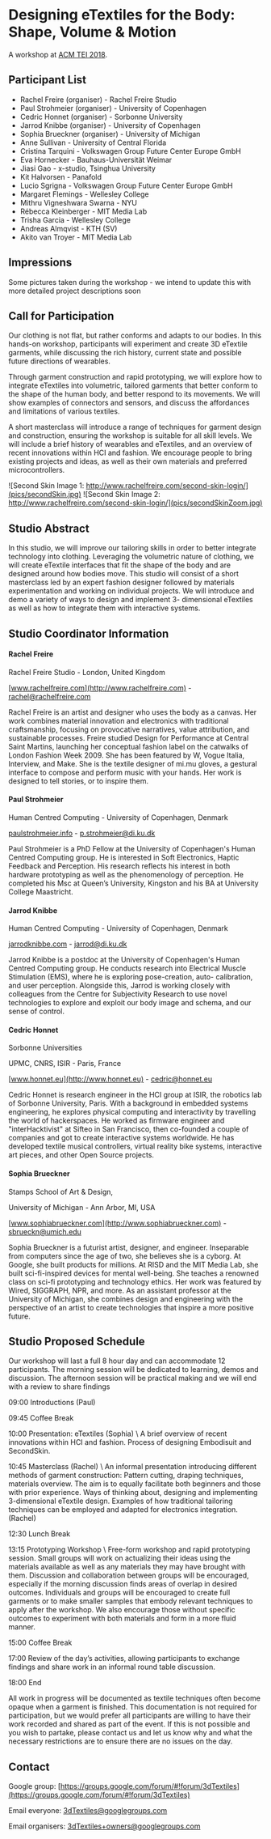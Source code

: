 # Designing eTextiles for the Body: Shape, Volume & Motion

A workshop at [ACM TEI 2018](https://tei.acm.org/2018/).

## Participant List
* Rachel Freire (organiser)    -                                Rachel Freire Studio
* Paul Strohmeier (organiser)   -                         University of Copenhagen
* Cedric Honnet (organiser)   -                                   Sorbonne University
* Jarrod Knibbe (organiser)   -                                     University of Copenhagen
* Sophia Brueckner (organiser)    -                           University of Michigan
* Anne Sullivan    -                                    University of Central Florida 
* Cristina Tarquini    -                               Volkswagen Group Future Center Europe GmbH
* Eva Hornecker    -                                  Bauhaus-Universität Weimar
* Jiasi Gao      -                                           x-studio, Tsinghua University
* Kit Halvorsen  -                                      Panafold
* Lucio Sgrigna      -                                   Volkswagen Group Future Center Europe GmbH
* Margaret Flemings       -                      Wellesley College
* Mithru Vigneshwara Swarna    -      NYU
* Rébecca Kleinberger       -                   MIT Media Lab
* Trisha Garcia      -                                   Wellesley College
* Andreas Almqvist -                              KTH (SV)
* Akito van Troyer     -                             MIT Media Lab

## Impressions
Some pictures taken during the workshop - we intend to update this with more detailed project descriptions soon
[](pics_workshop/puppetteer.jpg)
[](pics_workshop/pinning.jpg)
[](pics_workshop/glueing.jpg)
[](pics_workshop/sewing.jpg)
[](pics_workshop/fitting.jpg)

## Call for Participation

Our clothing is not flat, but rather conforms and adapts to our bodies. In this hands-on workshop, participants will experiment and create 3D eTextile garments, while discussing the rich history, current state and possible future directions of wearables.

Through garment construction and rapid prototyping, we will explore how to integrate eTextiles into volumetric, tailored garments that better conform to the shape of the human body, and better respond to its movements. We will show examples of connectors and sensors, and discuss the affordances and limitations of various textiles.

A short masterclass will introduce a range of techniques for garment design and construction, ensuring the workshop is suitable for all skill levels. We will include a brief history of wearables and eTextiles, and an overview of recent innovations within HCI and fashion. We encourage people to bring existing projects and ideas, as well as their own materials and preferred microcontrollers.

![Second Skin Image 1: http://www.rachelfreire.com/second-skin-login/](pics/secondSkin.jpg) ![Second Skin Image 2: http://www.rachelfreire.com/second-skin-login/](pics/secondSkinZoom.jpg)

## Studio Abstract

In this studio, we will improve our tailoring skills in order to better integrate technology into clothing. Leveraging the volumetric nature of clothing, we will create eTextile interfaces that fit the shape of the body and are designed around how bodies move. This studio will consist of a short masterclass led by an expert fashion designer followed by materials experimentation and working on individual projects. We will introduce and demo a variety of ways to design and implement 3- dimensional eTextiles as well as how to integrate them with interactive systems.

## Studio Coordinator Information

#### Rachel Freire

Rachel Freire Studio - London, United Kingdom

[www.rachelfreire.com](http://www.rachelfreire.com) - [rachel@rachelfreire.com](mailto:rachel@rachelfreire.com)

Rachel Freire is an artist and designer who uses the body as a canvas. Her work combines material innovation and electronics with traditional craftsmanship, focusing on provocative narratives, value attribution, and sustainable processes. Freire studied Design for Performance at Central Saint Martins, launching her conceptual fashion label on the catwalks of London Fashion Week 2009\. She has been featured by W, Vogue Italia, Interview, and Make. She is the textile designer of mi.mu gloves, a gestural interface to compose and perform music with your hands. Her work is designed to tell stories, or to inspire them.

#### Paul Strohmeier

Human Centred Computing - University of Copenhagen, Denmark

[paulstrohmeier.info](http://www.paulstrohmeier.info) - [p.strohmeier@di.ku.dk](mailto:p.strohmeier@di.ku.dk)

Paul Strohmeier is a PhD Fellow at the University of Copenhagen's Human Centred Computing group. He is interested in Soft Electronics, Haptic Feedback and Perception. His research reflects his interest in both hardware prototyping as well as the phenomenology of perception. He completed his Msc at Queen’s University, Kingston and his BA at University College Maastricht.

#### Jarrod Knibbe

Human Centred Computing - University of Copenhagen, Denmark

[jarrodknibbe.com](http://jarrodknibbe.com) - [jarrod@di.ku.dk](mailto:jarrod@di.ku.dk)

Jarrod Knibbe is a postdoc at the University of Copenhagen's Human Centred Computing group. He conducts research into Electrical Muscle Stimulation (EMS), where he is exploring pose-creation, auto- calibration, and user perception. Alongside this, Jarrod is working closely with colleagues from the Centre for Subjectivity Research to use novel technologies to explore and exploit our body image and schema, and our sense of control.

#### Cedric Honnet

Sorbonne Universities

UPMC, CNRS, ISIR - Paris, France

[www.honnet.eu](http://www.honnet.eu) - [cedric@honnet.eu](mailto:cedric@honnet.eu)

Cedric Honnet is research engineer in the HCI group at ISIR, the robotics lab of Sorbonne University, Paris. With a background in embedded systems engineering, he explores physical computing and interactivity by travelling the world of hackerspaces. He worked as firmware engineer and "interHacktivist" at Sifteo in San Francisco, then co-founded a couple of companies and got to create interactive systems worldwide. He has developed textile musical controllers, virtual reality bike systems, interactive art pieces, and other Open Source projects.

#### Sophia Brueckner

Stamps School of Art & Design,

University of Michigan - Ann Arbor, MI, USA

[www.sophiabrueckner.com](http://www.sophiabrueckner.com) - [sbrueckn@umich.edu](mailto:sbrueckn@umich.edu)

Sophia Brueckner is a futurist artist, designer, and engineer. Inseparable from computers since the age of two, she believes she is a cyborg. At Google, she built products for millions. At RISD and the MIT Media Lab, she built sci-fi-inspired devices for mental well-being. She teaches a renowned class on sci-fi prototyping and technology ethics. Her work was featured by Wired, SIGGRAPH, NPR, and more. As an assistant professor at the University of Michigan, she combines design and engineering with the perspective of an artist to create technologies that inspire a more positive future.

## Studio Proposed Schedule

Our workshop will last a full 8 hour day and can accommodate 12 participants. The morning session will be dedicated to learning, demos and discussion. The afternoon session will be practical making and we will end with a review to share findings


09:00 Introductions (Paul)

09:45 Coffee Break

10:00 Presentation: eTextiles (Sophia) \\
A brief overview of recent innovations within HCI and fashion. Process of designing Embodisuit and SecondSkin.

10:45 Masterclass (Rachel) \\
An informal presentation introducing different methods of garment construction: Pattern cutting, draping techniques, materials overview. The aim is to equally facilitate both beginners and those with prior experience. Ways of thinking about, designing and implementing 3-dimensional eTextile design. Examples of how traditional tailoring techniques can be employed and adapted for electronics integration. (Rachel)

12:30 Lunch Break

13:15 Prototyping Workshop  \\
Free-form workshop and rapid prototyping session. Small groups will work on actualizing their ideas using the materials available as well as any materials they may have brought with them. Discussion and collaboration between groups will be encouraged, especially if the morning discussion finds areas of overlap in desired outcomes. Individuals and groups will be encouraged to create full garments or to make smaller samples that embody relevant techniques to apply after the workshop. We also encourage those without specific outcomes to experiment with both materials and form in a more fluid manner.

15:00 Coffee Break

17:00 Review of the day’s activities, allowing participants to exchange findings and share work in an informal round table discussion.

18:00 End

All work in progress will be documented as textile techniques often become opaque when a garment is finished. This documentation is not required for participation, but we would prefer all participants are willing to have their work recorded and shared as part of the event. If this is not possible and you wish to partake, please contact us and let us know why and what the necessary restrictions are to ensure there are no issues on the day.


## Contact

Google group: [https://groups.google.com/forum/#!forum/3dTextiles](https://groups.google.com/forum/#!forum/3dTextiles)

Email everyone: [3dTextiles@googlegroups.com](mailto:3dTextiles@googlegroups.com)

Email organisers: [3dTextiles+owners@googlegroups.com](mailto:3dTextiles+owners@googlegroups.com)

